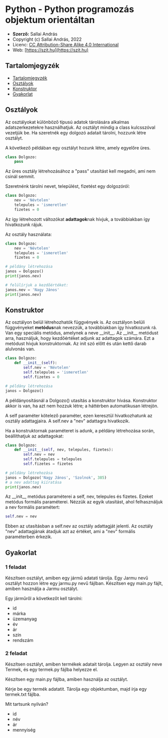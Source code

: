 # Python - Python programozás objektum orientáltan

* **Szerző:** Sallai András
* Copyright (c) Sallai András, 2022
* Licenc: [CC Attribution-Share Alike 4.0 International](https://creativecommons.org/licenses/by-sa/4.0/)
* Web: [https://szit.hu](https://szit.hu)

## Tartalomjegyzék

* [Tartalomjegyzék](#tartalomjegyzék)
* [Osztályok](#osztályok)
* [Konstruktor](#konstruktor)
* [Gyakorlat](#gyakorlat)

## Osztályok

Az osztályokat különböző típusú adatok tárolására alkalmas adatszerkezetekre használhatjuk. Az osztályt mindig a class kulcsszóval vezetjük be. Ha szeretnék egy dolgozó adatait tárolni, hozzunk létre osztályt.

A következő példában egy osztályt hozunk létre, amely egyelőre üres.

```python
class Dolgozo:
    pass
```

Az üres osztály létrehozásához a "pass" utasítást kell megadni, ami nem csinál semmit.

Szeretnénk tárolni nevet, települést, fizetést egy dolgozóról:

```python
class Dolgozo:
    nev = 'Névtelen'
    telepules = 'ismeretlen'
    fizetes = 0
```

Az így létrehozott változókat **adattagok**nak hívjuk, a továbbiakban így hivatkozunk rájuk.

Az osztály használata:

```python
class Dolgozo:
    nev = 'Névtelen'
    telepules = 'ismeretlen'
    fizetes = 0

# példány létrehozása
janos = Dolgozo()
print(janos.nev)

# felülírjuk a kezdőértéket:
janos.nev = 'Nagy János'
print(janos.nev)
```

## Konstruktor

Az osztályon belül létrehozhatók függvények is. Az osztályon belüli függvényeket **metódus**nak nevezzük, a továbbiakban így hivatkozunk rá. Van egy speciális metódus, amelynek a neve &#95;&#95;init&#95;&#95;. Az &#95;&#95;init&#95;&#95; metódust arra, használjuk, hogy kezdőértéket adjunk az adattagok számára. Ezt a metódust hívjuk konstruktornak. Az init szó előtt és után kettő darab alulvonás van.

```python
class Dolgozo:
    def __init__(self):
        self.nev = 'Névtelen'
        self.telepules = 'ismeretlen'
        self.fizetes = 0

# példány létrehozása
janos = Dolgozo()
```

A példányosításnál a Dolgozo() utasítás a konstruktor hívása. Konstruktor akkor is van, ha azt nem hozzuk létre; a háttérben automatikusan létrejön.

A self paraméter kötelező paraméter, ezen keresztül hivatkozhatunk az osztály adattagjaira. A self.nev a "nev" adattagra hivatkozik.

Ha a konstruktornak paraméteret is adunk, a példány létrehozása során, beállíthatjuk az adattagokat:

```python
class Dolgozo:
    def __init__(self, nev, telepules, fizetes):
        self.nev = nev
        self.telepules = telepules
        self.fizetes = fizetes

# példány létrehozása
janos = Dolgozo('Nagy János', 'Szolnok', 385)
# a nev adattag kiíratása
print(janos.nev)
```

Az &#95;&#95;init&#95;&#95; metódus paraméterei a self, nev, telepules és fizetes. Ezeket metódus formális paraméterei. Nézzük az egyik utasítást, ahol felhasználjuk a nev formális paramétert:

```python
self.nev = nev
```

Ebben az utasításban a self.nev az osztály adattagját jelenti. Az osztály "nev" adattagjának átadjuk azt az értéket, ami a "nev" formális paraméterben érkezik.

## Gyakorlat

### 1 feladat

Készítsen osztályt, amiben egy jármű adatati tárolja. Egy Jarmu nevű osztályt hozzon létre egy jarmu.py nevű fájlban. Készítsen egy main.py fájlt, amiben használja a Jarmu osztályt.

Egy járműről a következőt kell tárolni:

* id
* márka
* üzemanyag
* év
* ár
* szín
* rendszám

### 2 feladat

Készítsen osztályt, amiben termékek adatait tárolja. Legyen az osztály neve Termek, és egy termek.py fájlba helyezze el.

Készítsen egy main.py fájlba, amiben használja az osztályt.

Kérje be egy termék adatatit. Tárolja egy objektumban, majd írja egy termek.txt fájlba.

Mit tartsunk nyilván?

* id
* név
* ár
* mennyiség
